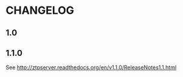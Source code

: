 # CHANGELOG

## 1.0

## 1.1.0

See http://ztpserver.readthedocs.org/en/v1.1.0/ReleaseNotes1.1.html

